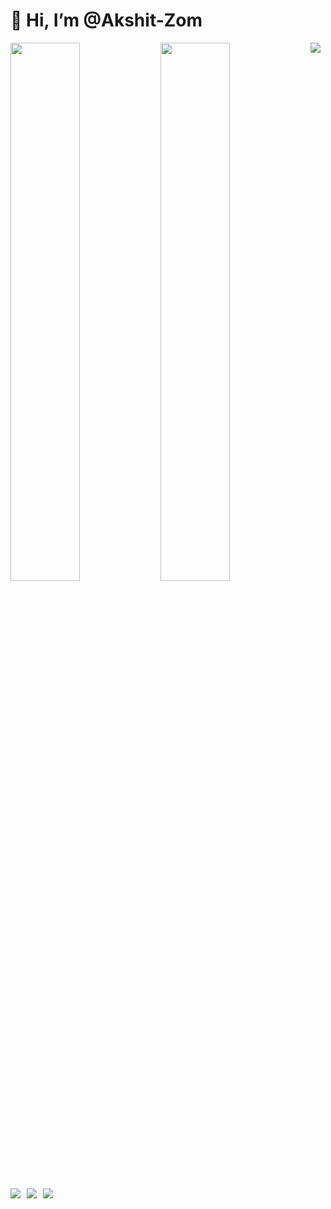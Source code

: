 # 👋 Hi, I’m @Akshit-Zom
<!---
Akshit-Zom/Akshit-Zom is a ✨ special ✨ repository because its `README.md` (this file) appears on your GitHub profile.
You can click the Preview link to take a look at your changes.
--->

<img  align="left" width="47%" src="https://github-readme-stats.vercel.app/api?username=Akshit-Zom" />

<img  align="left" width="47%" src="https://github-readme-stats.vercel.app/api/top-langs/?username=Akshit-Zom&layout=compact"  />

<img src="https://img.shields.io/badge/threejs-black?style=for-the-badge&logo=three.js&logoColor=white" style="margin-right: 2px;" align="left" />
<img src="https://img.shields.io/badge/javascript-%23323330.svg?style=for-the-badge&logo=javascript&logoColor=%23F7DF1E" style="margin-right: 10px;" align="left" />
<img src="https://img.shields.io/badge/html5-%23E34F26.svg?style=for-the-badge&logo=html5&logoColor=white" style="margin-right: 10px;" align="left" />
<img src="https://img.shields.io/badge/WebGL-990000?logo=webgl&logoColor=white&style=for-the-badge" style="margin-right: 10px;" align="left" />




